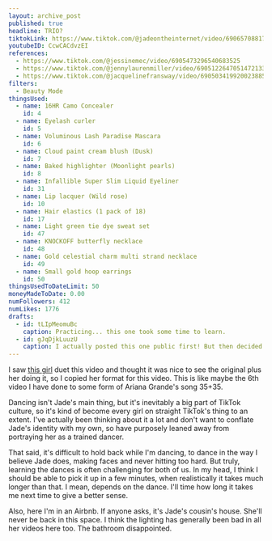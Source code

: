 ```yaml
---
layout: archive_post
published: true
headline: TRIO?
tiktokLink: https://www.tiktok.com/@jadeontheinternet/video/6906570881720536326
youtubeID: CcwCACdvzEI
references:
  - https://www.tiktok.com/@jessinemec/video/6905473296540683525
  - https://www.tiktok.com/@jennylaurenmiller/video/6905122647051472133
  - https://www.tiktok.com/@jacquelinefransway/video/6905034199200238854
filters:
  - Beauty Mode
thingsUsed:
  - name: 16HR Camo Concealer
    id: 4
  - name: Eyelash curler
    id: 5
  - name: Voluminous Lash Paradise Mascara
    id: 6
  - name: Cloud paint cream blush (Dusk)
    id: 7
  - name: Baked highlighter (Moonlight pearls)
    id: 8
  - name: Infallible Super Slim Liquid Eyeliner
    id: 31
  - name: Lip lacquer (Wild rose)
    id: 10
  - name: Hair elastics (1 pack of 18)
    id: 17
  - name: Light green tie dye sweat set
    id: 47
  - name: KNOCKOFF butterfly necklace
    id: 48
  - name: Gold celestial charm multi strand necklace
    id: 49
  - name: Small gold hoop earrings
    id: 50
thingsUsedToDateLimit: 50
moneyMadeToDate: 0.00
numFollowers: 412
numLikes: 1776
drafts:
  - id: tLIpMeomuBc
    caption: Practicing... this one took some time to learn.
  - id: gJqDjkLuuzU
    caption: I actually posted this one public first! But then decided full body one was better.
---
```


I saw [this girl](https://www.tiktok.com/@jessinemec/video/6905473296540683525) duet this video and thought it was nice to see the original plus her doing it, so I copied her format for this video. This is like maybe the 6th video I have done to some form of Ariana Grande's song 35+35.

Dancing isn't Jade's main thing, but it's inevitably a big part of TikTok culture, so it's kind of become every girl on straight TikTok's thing to an extent. I've actually been thinking about it a lot and don't want to conflate Jade's identity with my own, so have purposely leaned away from portraying her as a trained dancer.

That said, it's difficult to hold back while I'm dancing, to dance in the way I believe Jade does, making faces and never hitting too hard. But truly, learning the dances is often challenging for both of us. In my head, I think I should be able to pick it up in a few minutes, when realistically it takes much longer than that. I mean, depends on the dance. I'll time how long it takes me next time to give a better sense.

Also, here I'm in an Airbnb. If anyone asks, it's Jade's cousin's house. She'll never be back in this space. I think the lighting has generally been bad in all her videos here too. The bathroom disappointed.
